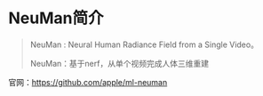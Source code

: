 # NeuMan简介
> NeuMan : Neural Human Radiance Field from a Single Video。
>
>NeuMan：基于nerf，从单个视频完成人体三维重建

官网：https://github.com/apple/ml-neuman

 
 
